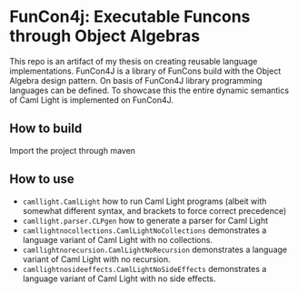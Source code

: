# FunCon4j: Executable Funcons through Object Algebras

This repo is an artifact of my thesis on creating reusable language implementations. FunCon4J is a library of FunCons build with the Object Algebra design pattern. On basis of FunCon4J library programming languages can be defined. To showcase this the entire dynamic semantics of Caml Light is implemented on FunCon4J. 

## How to build

Import the project through maven

## How to use

* `camllight.CamlLight` how to run Caml Light programs (albeit with somewhat different syntax, and brackets to force correct precedence)
* `camllight.parser.CLPgen` how to generate a parser for Caml Light
* `camllightnocollections.CamlLightNoCollections` demonstrates a language variant of Caml Light with no collections.
* `camllightnorecursion.CamlLightNoRecursion` demonstrates a language variant of Caml Light with no recursion.
* `camllightnosideeffects.CamlLightNoSideEffects` demonstrates a language variant of Caml Light with no side effects.
